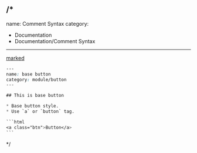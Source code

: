 /*
---
name: Comment Syntax
category:
  - Documentation
  - Documentation/Comment Syntax
---

[marked](https://github.com/chjj/marked)


````css
---
name: base button
category: module/button
---

## This is base button

* Base button style.
* Use `a` or `button` tag.

```html
<a class="btn">Button</a>
```
````

*/
